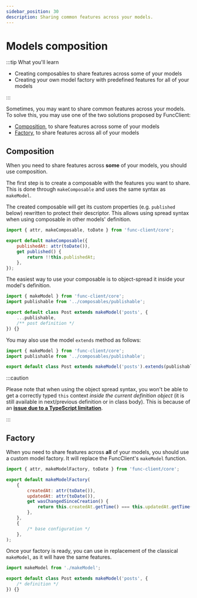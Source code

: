```yaml
---
sidebar_position: 30
description: Sharing common features across your models.
---
```


# Models composition

:::tip What you'll learn

-   Creating composables to share features across some of your models
-   Creating your own model factory with predefined features for all of your
    models

:::

Sometimes, you may want to share common features across your models. To solve
this, you may use one of the two solutions proposed by FuncClient:

-   [Composition](#composition), to share features across some of your models
-   [Factory](#factory), to share features across all of your models

## Composition

When you need to share features across **some** of your models, you should use
composition.

The first step is to create a composable with the features you want to share.
This is done through `makeComposable` and uses the same syntax as `makeModel`.

The created composable will get its custom properties (e.g. `published` below)
rewritten to protect their descriptor. This allows using spread syntax when
using composable in other models' definition.

```javascript title="composables/publishable.js"
import { attr, makeComposable, toDate } from 'func-client/core';

export default makeComposable({
    publishedAt: attr(toDate()),
    get published() {
        return !!this.publishedAt;
    },
});
```

The easiest way to use your composable is to object-spread it inside your
model's definition.

```javascript title="models/post.js"
import { makeModel } from 'func-client/core';
import publishable from '../composables/publishable';

export default class Post extends makeModel('posts', {
    ...publishable,
    /** post definition */
}) {}
```

You may also use the model `extends` method as follows:

```javascript title="models/post.js"
import { makeModel } from 'func-client/core';
import publishable from '../composables/publishable';

export default class Post extends makeModel('posts').extends(publishable) {}
```

:::caution

Please note that when using the object spread syntax, you won't be able to get a
correctly typed `this` context _inside the current definition object_ (it is
still available in next/previous definition or in class body). This is because
of an
[**issue due to a TypeScript limitation**](https://github.com/paul-thebaud/func-client/issues/6).

:::

## Factory

When you need to share features across **all** of your models, you should use a
custom model factory. It will replace the FuncClient's `makeModel` function.

```javascript title="makeModel.js"
import { attr, makeModelFactory, toDate } from 'func-client/core';

export default makeModelFactory(
    {
        createdAt: attr(toDate()),
        updatedAt: attr(toDate()),
        get wasChangedSinceCreation() {
            return this.createdAt.getTime() === this.updatedAt.getTime();
        },
    },
    {
        /* base configuration */
    },
);
```

Once your factory is ready, you can use in replacement of the classical
`makeModel`, as it will have the same features.

```javascript
import makeModel from './makeModel';

export default class Post extends makeModel('posts', {
    /* definition */
}) {}
```
